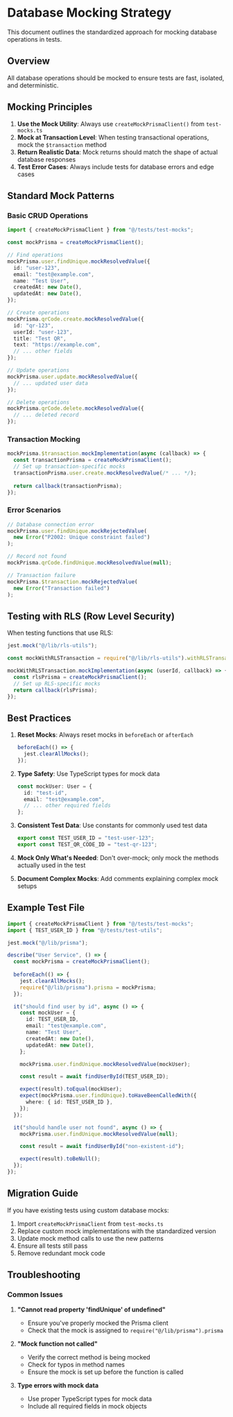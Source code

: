 # Database Mocking Strategy

This document outlines the standardized approach for mocking database operations in tests.

## Overview

All database operations should be mocked to ensure tests are fast, isolated, and deterministic.

## Mocking Principles

1. **Use the Mock Utility**: Always use `createMockPrismaClient()` from `test-mocks.ts`
2. **Mock at Transaction Level**: When testing transactional operations, mock the `$transaction` method
3. **Return Realistic Data**: Mock returns should match the shape of actual database responses
4. **Test Error Cases**: Always include tests for database errors and edge cases

## Standard Mock Patterns

### Basic CRUD Operations

```typescript
import { createMockPrismaClient } from "@/tests/test-mocks";

const mockPrisma = createMockPrismaClient();

// Find operations
mockPrisma.user.findUnique.mockResolvedValue({
  id: "user-123",
  email: "test@example.com",
  name: "Test User",
  createdAt: new Date(),
  updatedAt: new Date(),
});

// Create operations
mockPrisma.qrCode.create.mockResolvedValue({
  id: "qr-123",
  userId: "user-123",
  title: "Test QR",
  text: "https://example.com",
  // ... other fields
});

// Update operations
mockPrisma.user.update.mockResolvedValue({
  // ... updated user data
});

// Delete operations
mockPrisma.qrCode.delete.mockResolvedValue({
  // ... deleted record
});
```

### Transaction Mocking

```typescript
mockPrisma.$transaction.mockImplementation(async (callback) => {
  const transactionPrisma = createMockPrismaClient();
  // Set up transaction-specific mocks
  transactionPrisma.user.create.mockResolvedValue(/* ... */);
  
  return callback(transactionPrisma);
});
```

### Error Scenarios

```typescript
// Database connection error
mockPrisma.user.findUnique.mockRejectedValue(
  new Error("P2002: Unique constraint failed")
);

// Record not found
mockPrisma.qrCode.findUnique.mockResolvedValue(null);

// Transaction failure
mockPrisma.$transaction.mockRejectedValue(
  new Error("Transaction failed")
);
```

## Testing with RLS (Row Level Security)

When testing functions that use RLS:

```typescript
jest.mock("@/lib/rls-utils");

const mockWithRLSTransaction = require("@/lib/rls-utils").withRLSTransaction;

mockWithRLSTransaction.mockImplementation(async (userId, callback) => {
  const rlsPrisma = createMockPrismaClient();
  // Set up RLS-specific mocks
  return callback(rlsPrisma);
});
```

## Best Practices

1. **Reset Mocks**: Always reset mocks in `beforeEach` or `afterEach`
   ```typescript
   beforeEach(() => {
     jest.clearAllMocks();
   });
   ```

2. **Type Safety**: Use TypeScript types for mock data
   ```typescript
   const mockUser: User = {
     id: "test-id",
     email: "test@example.com",
     // ... other required fields
   };
   ```

3. **Consistent Test Data**: Use constants for commonly used test data
   ```typescript
   export const TEST_USER_ID = "test-user-123";
   export const TEST_QR_CODE_ID = "test-qr-123";
   ```

4. **Mock Only What's Needed**: Don't over-mock; only mock the methods actually used in the test

5. **Document Complex Mocks**: Add comments explaining complex mock setups

## Example Test File

```typescript
import { createMockPrismaClient } from "@/tests/test-mocks";
import { TEST_USER_ID } from "@/tests/test-utils";

jest.mock("@/lib/prisma");

describe("User Service", () => {
  const mockPrisma = createMockPrismaClient();
  
  beforeEach(() => {
    jest.clearAllMocks();
    require("@/lib/prisma").prisma = mockPrisma;
  });

  it("should find user by id", async () => {
    const mockUser = {
      id: TEST_USER_ID,
      email: "test@example.com",
      name: "Test User",
      createdAt: new Date(),
      updatedAt: new Date(),
    };

    mockPrisma.user.findUnique.mockResolvedValue(mockUser);

    const result = await findUserById(TEST_USER_ID);

    expect(result).toEqual(mockUser);
    expect(mockPrisma.user.findUnique).toHaveBeenCalledWith({
      where: { id: TEST_USER_ID },
    });
  });

  it("should handle user not found", async () => {
    mockPrisma.user.findUnique.mockResolvedValue(null);

    const result = await findUserById("non-existent-id");

    expect(result).toBeNull();
  });
});
```

## Migration Guide

If you have existing tests using custom database mocks:

1. Import `createMockPrismaClient` from `test-mocks.ts`
2. Replace custom mock implementations with the standardized version
3. Update mock method calls to use the new patterns
4. Ensure all tests still pass
5. Remove redundant mock code

## Troubleshooting

### Common Issues

1. **"Cannot read property 'findUnique' of undefined"**
   - Ensure you've properly mocked the Prisma client
   - Check that the mock is assigned to `require("@/lib/prisma").prisma`

2. **"Mock function not called"**
   - Verify the correct method is being mocked
   - Check for typos in method names
   - Ensure the mock is set up before the function is called

3. **Type errors with mock data**
   - Use proper TypeScript types for mock data
   - Include all required fields in mock objects